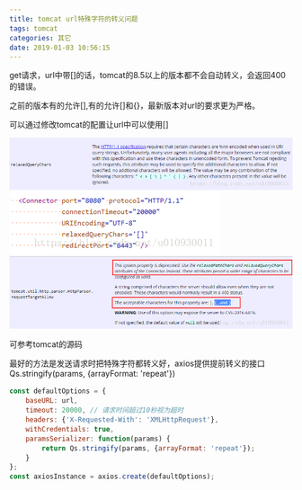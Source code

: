 ```yaml
---
title: tomcat url特殊字符的转义问题
tags: tomcat
categories: 其它
date: 2019-01-03 10:56:15
---
```

get请求，url中带[]的话，tomcat的8.5以上的版本都不会自动转义，会返回400的错误。

之前的版本有的允许[],有的允许[]和{}，最新版本对url的要求更为严格。

可以通过修改tomcat的配置让url中可以使用[]

![](../images/tomcat/tomcatDoc1.png)
![](../images/tomcat/tomcatDoc2.png)
![](../images/tomcat/tomcatDoc3.png)

可参考tomcat的源码

[](https://github.com/apache/tomcat/blob/trunk/java/org/apache/tomcat/util/http/parser/HttpParser.java)

最好的方法是发送请求时把特殊字符都转义好，axios提供提前转义的接口
Qs.stringify(params, {arrayFormat: 'repeat'})

```javascript
const defaultOptions = {
    baseURL: url,
    timeout: 20000, // 请求时间超过10秒视为超时
    headers: {'X-Requested-With': 'XMLHttpRequest'},
    withCredentials: true,
    paramsSerializer: function(params) {
        return Qs.stringify(params, {arrayFormat: 'repeat'});
    }
};
const axiosInstance = axios.create(defaultOptions);
```
